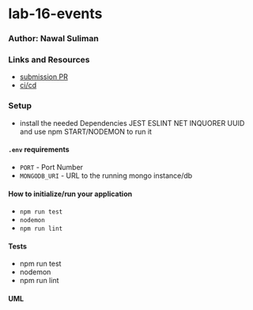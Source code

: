 # lab-16-events

### Author: Nawal Suliman 

### Links and Resources
- [submission PR](https://github.com/401-advanced-javascript-Nawal/Lab-08-ExRouAPIN/pull/1)
- [ci/cd](https://github.com/401-advanced-javascript-Nawal/Lab-17-TCP-MSG/actions)

### Setup
- install the needed Dependencies JEST ESLINT NET INQUORER UUID and use npm START/NODEMON to run it 

#### `.env` requirements
- `PORT` - Port Number
- `MONGODB_URI` - URL to the running mongo instance/db

#### How to initialize/run your application 
- `npm run test`
- `nodemon`
- `npm run lint` 

#### Tests
- npm run test
- nodemon  
- npm run lint 

#### UML
